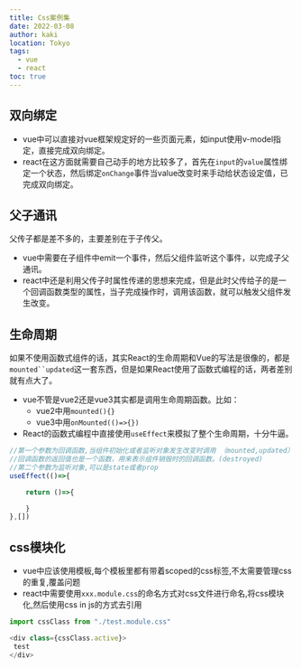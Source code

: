 ```yaml
---
title: Css案例集
date: 2022-03-08
author: kaki
location: Tokyo
tags:
  - vue
  - react
toc: true
---
```


## 双向绑定

- vue中可以直接对vue框架规定好的一些页面元素，如input使用v-model指定，直接完成双向绑定。
- react在这方面就需要自己动手的地方比较多了，首先在`input`的`value`属性绑定一个状态，然后绑定`onChange`事件当value改变时来手动给状态设定值，已完成双向绑定。

## 父子通讯

父传子都是差不多的，主要差别在于子传父。

- vue中需要在子组件中emit一个事件，然后父组件监听这个事件，以完成子父通讯。
- react中还是利用父传子时属性传递的思想来完成，但是此时父传给子的是一个回调函数类型的属性，当子完成操作时，调用该函数，就可以触发父组件发生改变。


## 生命周期

如果不使用函数式组件的话，其实React的生命周期和Vue的写法是很像的，都是`mounted``updated`这一套东西，但是如果React使用了函数式编程的话，两者差别就有点大了。
- vue不管是vue2还是vue3其实都是调用生命周期函数。比如：
  - vue2中用`mounted(){}`
  - vue3中用`onMounted(()=>{})`
- React的函数式编程中直接使用`useEffect`来模拟了整个生命周期，十分牛逼。

```ts
//第一个参数为回调函数,当组件初始化或者监听对象发生改变时调用 （mounted,updated）
//回调函数的返回值也是一个函数，用来表示组件销毁时的回调函数。(destroyed)
//第二个参数为监听对象,可以是state或者prop
useEffect(()=>{

    return ()=>{

    }
},[])

```

## css模块化

- vue中应该使用模板,每个模板里都有带着scoped的css标签,不太需要管理css的重复,覆盖问题
- react中需要使用`xxx.module.css`的命名方式对css文件进行命名,将css模块化,然后使用css in js的方式去引用
```js
import cssClass from "./test.module.css"

<div class={cssClass.active}>
 test
</div>

```